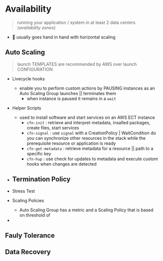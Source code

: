 # Availability

> running your application / system in at least 2 data centers (_availability zones_)

- 👀 usually goes hand in hand with horizontal scaling

## Auto Scaling

> launch TEMPLATES are recommended by AWS over launch CONFIGURATION 

- Livecycle hooks
    - enable you to perform custom actions by PAUSING instances as an Auto Scaling Group launches || terminates them
        - when instance is paused it remains in a `wait`

- Helper Scripts
    - used to install software and start services on an AWS ECT instance
        - `cfn-init` : retrieve and interpret metadata, insalled packages, create files, start services
        - `cfn-signal` : use `signal` with a CreationPolicy | WaitCondition do you can synchronize other resources in the stack while the prerequisite resource or application is ready
        - `cfn-get-metadata` : retrieve metadata for a resource || path to a specific key
        - `cfn-hup` : use check for updates to metadata and execute custom hooks when changes are detected

- Termination Policy
    - 

- Stress Test

- Scaling Policies
    - Auto Scaling Group has a metric and a Scaling Policy that is based on threshold of 

-

## Fauly Tolerance

## Data Recovery